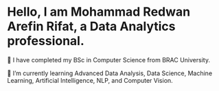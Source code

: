 # Hello, I am Mohammad Redwan Arefin Rifat, a Data Analytics professional.
🔭 I have completed my BSc in Computer Science from BRAC University.

🌱 I’m currently learning Advanced Data Analysis, Data Science, Machine Learning, Artificial Intelligence, NLP, and Computer Vision.





